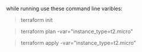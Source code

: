 while running use these command line varibles:

> terraform init

> terraform plan -var="instance_type=t2.micro" 

> terraform apply -var="instance_type=t2.micro"
